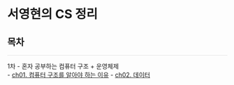 # 서영현의 CS 정리

## 목차
<hr style="height: 0.5px; background-color: rgba(0, 0, 0, .1); border: none;" />
1차 - 혼자 공부하는 컴퓨터 구조 + 운영체제

<br/>
- <a href="https://github.com/our-study/make_cs_possible/blob/main/%EC%84%9C%EC%98%81%ED%98%84/ch01_%EC%BB%B4%ED%93%A8%ED%84%B0_%EA%B5%AC%EC%A1%B0_%EC%8B%9C%EC%9E%91%ED%95%98%EA%B8%B0.md">ch01. 컴퓨터 구조를 알아야 하는 이유</a>
- <a href="https://github.com/our-study/make_cs_possible/blob/main/%EC%84%9C%EC%98%81%ED%98%84/ch02_%EB%8D%B0%EC%9D%B4%ED%84%B0.md">ch02. 데이터</a>
